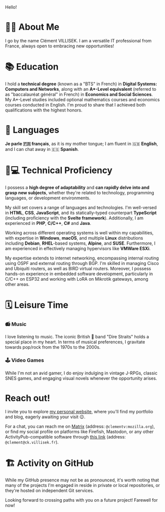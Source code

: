 Hello! 

# 👨‍💻 About Me

I go by the name Clément VILLISEK. I am a versatile IT professional from France, always open to embracing new opportunities!

# 📚 Education

I hold a **technical degree** (known as a "BTS" in French) in **Digital Systems: Computers and Networks**, along with an **A\*-Level equivalent** (referred to as "baccalauréat général" in French) in **Economics and Social Sciences**. My A\*-Level studies included optional mathematics courses and economics courses conducted in English. I'm proud to share that I achieved both qualifications with the highest honors.

# 💬 Languages

**Je parle 🇫🇷 français**, as it is my mother tongue; I am fluent in 🇬🇧 **English**, and I can chat away in 🇪🇸 **Spanish**.

# 👨💻 Technical Proficiency

I possess a **high degree of adaptability** and **can rapidly delve into and grasp new subjects**, whether they're related to technology, programming languages, or development environments.

My skill set covers a range of languages and technologies. I'm well-versed in **HTML**, **CSS**, **JavaScript**, and its statically-typed counterpart **TypeScript** (including proficiency with the **Svelte framework**). Additionally, I am experienced in **PHP**, **C/C++**, **C#** and **Java**.

Working across different operating systems is well within my capabilities, with expertise in **Windows**, **macOS**, and multiple **Linux** distributions including **Debian**, **RHEL**-based systems, **Alpine**, and **SUSE**. Furthermore, I am experienced in effectively managing hypervisors like **VMWare ESXi**.

My expertise extends to internet networking, encompassing internal routing using OSPF and external routing through BGP. I'm skilled in managing Cisco and Ubiquiti routers, as well as BIRD virtual routers. Moreover, I possess hands-on experience in embedded software development, particularly in C/C++ on ESP32 and working with LoRA on Mikrotik gateways, among other areas.

# 🗓️ Leisure Time
###  📻 Music

I love listening to music. The iconic British 🎸 band "Dire Straits" holds a special place in my heart. In terms of musical preferences, I gravitate towards pop/rock from the 1970s to the 2000s.

### 🕹️ Video Games

While I'm not an avid gamer, I do enjoy indulging in vintage J-RPGs, classic SNES games, and engaging visual novels whenever the opportunity arises.

# Reach out!

I invite you to explore [my personal website](https://www.cv.codes/), where you'll find my portfolio and blog, eagerly awaiting your visit 😉.

For a chat, you can reach me on [Matrix](https://matrix.to/#/@clementv:mozilla.org) (address: `@clementv:mozilla.org`), or find my social profile on platforms like Firefish, Mastodon, or any other ActivityPub-compatible software through [this link](https://ck.villisek.fr/@clement) (address: `@clement@ck.villisek.fr`).

# 🏗️ Activity on GitHub

While my GitHub presence may not be as pronounced, it's worth noting that many of the projects I'm engaged in reside in private or local repositories, or they're hosted on independent Git services.

Looking forward to crossing paths with you on a future project!
Farewell for now!
